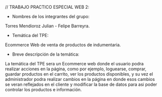 // TRABAJO PRACTICO ESPECIAL WEB 2:

- Nombres de los integrantes del grupo:

Torres Mendioroz Julian - Felipe Barreyra.

- Temática del TPE:
  
Ecommerce Web de venta de productos de indumentaria.

- Breve descripción de la temática:

La temática del TPE sera un Ecommerce web donde el usuario podra realizar acciones en la página, como por ejemplo, loguearse, comprar, guardar productos en el carrito, ver los productos disponibles, y su vez el administrador podra realizar cambios en la página en donde esos cambios se veran reflejados en el cliente y modificar la base de datos para asi poder controlar los productos e información.
